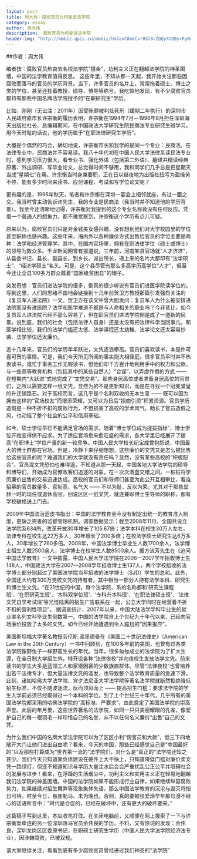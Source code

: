 ```yaml
---
layout: post
title: 周大伟：腐败官员为何爱进法学院 
category: essay
author: 周大伟 
description:  腐败官员为何爱进法学院
header-img: "http://mmbiz.qpic.cn/mmbiz/Um7avC8mkCvr0Sl8rZQQyXtDByrFyWuRDJJKibia8bcJHk44UjZ9VMKENabEY0zs1Q027WBiaS0gqerFKKJQ0aJ4g/0?tp=webp&wxfrom=5" 
---
```


##作者：周大伟

编者按：腐败官员热衷去名校法学院“镀金”，功利主义正在翻越法学院的神圣围墙，中国的法学教育值得反思。 
这些年里，不知从那一天起，我开始关注那些因腐败而落马的官员的学历背景。当下，许多官员的名片上，常常拖着硕士、博士之类的学位，甚至还挂着教授、硕导、博导等称号。我吃惊地发现，有不少腐败官员都持有那些中国名牌法学院授予的“在职研究生”学历。

比如，刚刚（无讼注：2011年）因受贿罪被判处死刑（缓期二年执行）的深圳市人民政府原市长许宗衡的履历表明，许宗衡在1994年7月－1996年8月担任深圳海天出版社社长、总编辑期间，在中国政法大学研究生院民商法专业研究生班学习。用今天时髦的话说，他的学历属于“在职法律研究生学历”。

大概是个偶然的巧合，确切地说，许宗衡市长和我学的是同一个专业：民商法。在法律专业中，民商法并不容易读。我八十年代初在中国人民大学法律系读民法专业时，感到学习压力很大，看专业书、强化外语（包括第二外语）、翻译并精读经典原著、外出调研、写毕业论文，总觉得时间不够用，我和同学们几乎总是把星期天当成“星期七”在用。许宗衡当时身兼要职，正在日以继夜地为出版社扭亏为盈操劳不停，能有多少时间来读书、应付课程、考试和写学位论文呢？

更有趣的是，1998年秋天，笔者和许宗衡在深圳一宴会上相邻就座，有过一面之交。我当时曾主动告诉许先生，我的专业是民商法（我当时并不知道他的学历背景）。我至今还清晰地记得，许宗衡对我提到的这个专业名称竟没有任何反应。凭借一个普通人的想象力，都不难觉察到，许宗衡这个学历有点儿可疑。

原来以为，腐败官员们只是对金钱美女感兴趣，没有想到他们对大学校园里的学位甚至职称也感兴趣。这些年来，海内外以各种廉价方式出售给官员的学位主要是两种：法学和经济管理学。其中，在国内官场里，拥有在职法律学位（硕士或博士）的领导为数众多。千龙新闻网曾有报道说，三年前，河南某县官场就“人才济济”，从县委书记、县长、副县长，到乡长、派出所长，递上来的名片大都印有“法学硕士”、“经济学硕士”名头。可是，这个县尽管有那么多高学历高学位“人才”，但至今还让全县100多万群众戴着“国家级贫困县”的帽子。

突发奇想：官员们进法学院的很多，倒真的很少听说有官员们进医学院读学位的。写到这里，人们的思绪不由地会链接到十几年前贺卫方教授那篇引发强烈关注的《复员军人进法院》一文。贺卫方在该文中曾大胆发问：复员军人为什么被安排进法院而没有进医院？法学和医学难道不都是与人命相关的职业吗？今非昔比，如今复员军人进法院已经不那么容易了，但在职官员们进法学院倒是成了一道新的风景。说到底，我们的社会（包括法律人自身）还是太没有把法律科学当回事儿，和医学相比较，我们的法学门槛还太低、法学课程还太幼稚、法学论文还太容易抄袭、法学学位还太廉价。

近十几年来，官员们的学历年年跃进，文凭逐浪攀高。官员们喜欢读书，本是件可喜可贺的事情。可是，我们今天所见所闻的事实则大相径庭。很多官员平时并不热衷读书，或忙于事务工作无暇读书，但他们却千方百计地利用手中的权力和公款，与一些高等教育机构（包括其中的某些自然人）“合谋”，以弄虚作假的方式 —— 在短期内“大跃进”式地完成了“文凭交易”。那些身居高位或者准备身居高位的官员们，之所以需要这样一纸文凭，显然为的不是更新知识，而是在寻找一个冠冕堂皇的升迁铺路石。对于高校而言，这几乎是个名利双收的无本生意 —— 既可以因为拥有这样的“官场校友”而增添荣耀，又可以为日后“招商引资”积累资源。官员学历造假是一种不折不扣的腐败行为，不但损害了高校的学术风气，助长了官员造假之风，也动摇了整个社会的公平和信用基础。

如今，硕士学位早已不能满足官场的需求，随着“博士学位成为提拔指标”，博士学位开始变得供不应求。为了适应官场愈来愈旺盛的需求，各大学里已经展开了提高“在职博士”学位产量的新一轮竞争。中国人民大学校长纪宝成曾抱怨说，中国最大的博士群都在官场。但是，冷静下来仔细想想，这些廉价的文凭又是怎么被出售给这些官员的呢？难道我们的大学就没有责任吗？显然，没有某些高校的“积极配合”，官员混文凭恐怕也难得逞。不知道从那一天起，中国各地大学法学院的硕导和博导们，开始成为官僚政客们追逐的对象。在一次次酒盏交错之间，一桩桩将学历廉价出售的交易迅速达成。高校的官员们和导师们甚至为此公开互相攀比，看谁招募的官员数量多、官衔高、名气大 —— 不以为耻、反以为荣。尤其对于那些显赫一时的现任或退休高官，别说区区一纸文凭，就连兼职博士生导师的职称，都有学校破格送上门去。

2009年中国法治蓝皮书指出：中国的法学教育至今没有制定出统一的教育准入制度，更缺乏完善的监督管理机制。调查数据显示：截至2008年11月，全国共设立法学院系634所，改革开放30年增长了105.67倍；法学本科在校生30万人左右，法律专科在校生达22万多人，30年增长了200多倍；在校法学硕士研究生达6万多人，30年增长了260多倍。2008年，中国法学博士毕业生人数1700余人，法学博士招生人数2500余人，法学博士在校学生人数8500余人。据方流芳先生在《追问中国法学教育》一文中披露，中国人民大学法学院在2006—2007学年招收博士生148人，中国政法大学在2007—2008学年招收博士生137人，两个学校招收的法学博士都分别超过了美国法学院当年招收的法学博士（SJD）学生的总和。此外，全国还大约有300万党校文凭的持有者，其中相当一部分人持有法学本科、研究生和博士生文凭。“在21世纪的中国，每个法学院、系的名称都和‘研究生课程班’、‘在职研究生班’、‘本科双学位班’、‘专科升本科班’、‘在职法律硕士班’、‘法律文凭自学考试班’等光怪陆离的招生广告联系在一起，公立大学同时在经营着不折不扣的营利性项目”。
据调查统计，2007年以来，中国大陆法学学科毕业生的就业率名列文科毕业生倒数第一。中国的法学院自上个世纪九十年代以来，已经向官场廉价投放了太多的文凭，如今已经开始遭遇到令人尴尬的“因果报应”。

美国斯坦福大学著名教授劳伦斯.弗里德曼在《美国二十世纪法律史》（American Law in the 20th Century）一书中回顾到，在100多年前的美国，也曾有过各类法学院像野兔子一样野蛮生长的年代。当年，很多匆匆成立的法学院为了扩大生源，在全日制大学招生外，特开设各种“法律夜校”并向夜校生发放法学文凭。前来读书的学生大多是蓝领工人和家境困窘的少数族裔群体。尽管“法律夜校”也曾培养出若干法律专才，但大量法律文凭的滥发，也导致整个法学教育质量的急速下滑。此刻，诸如哈佛大学法学院、宾夕法尼亚大学法学院等著名法学院就断然拒绝降低招生标准，不仅不随波逐流，反而顶风而上 —— 提高招生门槛：要求法学院的学生入学前必须已经取得过一个本科的学位。到了上个世纪三十年代，几乎所有的美国法学院都采用的哈佛法学院的“高标准、严要求”，由此奠定了美国法学院的崇高声誉。此后的年月里，这些世界著名的法学院，如同一只只美丽耀眼的孔雀，像爱护自己的每一根羽毛一样珍惜自己的名誉，从不以任何名义廉价“出售”自己的文凭。

为什么我们中国的名牌大学法学院可以为了区区小利“傍官员和大款”，低三下四地敞开大门让他们进出自由呢？看来，今天的中国，那些已经感觉自己是“中国最好的”以及那些打算成为“世界第一流的”法学院们，对什么是“真正的”法学院还知之甚少。我们今天只知道靠负债建设在硬件上大干快上，只知道降低门槛对廉价卖文凭一路绿灯，但还不知道知识与学历大量注水后会会严重扰乱公正公平并阻碍社会的发展与进步！看来，在浮躁的生活烟尘中，功利主义和实用主义正在轻易地翻越我们法学院的神圣围墙。中国的法学院如果不能形成行业自律，如果继续纵容腐败势力，如果继续对招生舞弊等现象集体失语，那么中国法学教育的沉沦与毁灭将指日可待。时至今日，悬崖勒马、未为晚也。否则，真的要被张爱玲早年那句漫不经心的话语所言中：“时代是仓促的，已经在破坏中，还有更大的破坏要来。”

这篇稿子写到这里，本应收笔打住。在关闭电脑前，又顺便在网上搜索了一下与许宗衡案牵连的另一位深圳落马官员余伟良的学历。不料，又有惊诧的发现：余伟良，深圳龙岗区区委原书记，在职硕士研究生学历（中国人民大学法学院经济法专业），因涉嫌腐败，已被双规。 

请大家继续关注，看看到底有多少腐败官员曾经进过我们神圣的“法学院”

[谷雨书苑]:    http://valleyrain.org  "谷雨书苑"
